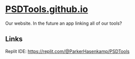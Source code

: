 # [PSDTools.github.io](https://PSDTools.github.io/)

Our website. In the future an app linking all of our tools?

## Links

Replit IDE: https://replit.com/@ParkerHasenkamp/PSDTools
